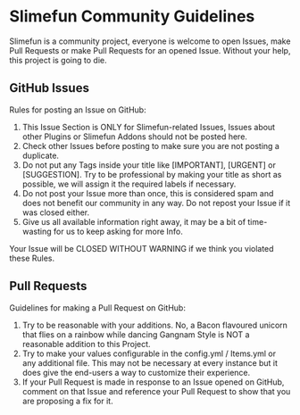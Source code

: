 # Slimefun Community Guidelines

Slimefun is a community project, everyone is welcome to open Issues, make Pull Requests or make Pull Requests for an opened Issue.
Without your help, this project is going to die.

## GitHub Issues

Rules for posting an Issue on GitHub:

1. This Issue Section is ONLY for Slimefun-related Issues, Issues about other Plugins or Slimefun Addons should not be posted here.
2. Check other Issues before posting to make sure you are not posting a duplicate.
3. Do not put any Tags inside your title like [IMPORTANT], [URGENT] or [SUGGESTION].
Try to be professional by making your title as short as possible, we will assign it the required labels if necessary.
4. Do not post your Issue more than once, this is considered spam and does not benefit our community in any way.
Do not repost your Issue if it was closed either.
5. Give us all available information right away, it may be a bit of time-wasting for us to keep asking for more Info.

Your Issue will be CLOSED WITHOUT WARNING if we think you violated these Rules.

## Pull Requests

Guidelines for making a Pull Request on GitHub:

1. Try to be reasonable with your additions.
No, a Bacon flavoured unicorn that flies on a rainbow while dancing Gangnam Style is NOT a reasonable addition to this Project.
2. Try to make your values configurable in the config.yml / Items.yml or any additional file.
This may not be necessary at every instance but it does give the end-users a way to customize their experience.
3. If your Pull Request is made in response to an Issue opened on GitHub, 
comment on that Issue and reference your Pull Request to show that you are proposing a fix for it.
